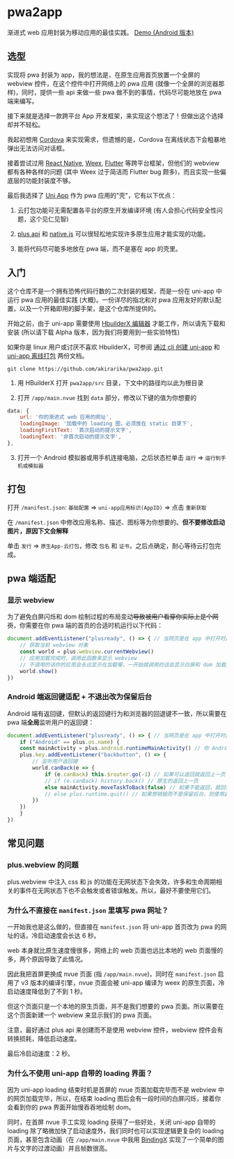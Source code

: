 # pwa2app

渐进式 web 应用封装为移动应用的最佳实践。 [Demo (Android 版本)](https://raw.githubusercontent.com/akirarika/pwa2app/master/demo.apk)

## 选型

实现将 pwa 封装为 app，我的想法是，在原生应用首页放置一个全屏的 webview 控件，在这个控件中打开网络上的 pwa 应用 (就像一个全屏的浏览器那样)，同时，提供一些 api 来做一些 pwa 做不到的事情，代码尽可能地放在 pwa 端来编写。

接下来就是选择一款跨平台 App 开发框架，来实现这个想法了！但做出这个选择却并不轻松。

我起初想用 [Cordova](https://cordova.apache.org/) 来实现需求，但遗憾的是，Cordova 在离线状态下会粗暴地弹出无法访问对话框。

接着尝试过用 [React Native](https://facebook.github.io/react-native/), [Weex](https://weex.apache.org/), [Flutter](https://flutter.dev/) 等跨平台框架，但他们的 webview 都有各种各样的问题 (其中 Weex 过于简洁而 Flutter bug 颇多)，而且实现一些偏底层的功能封装度不够。

最后我选择了 [Uni App](https://uniapp.dcloud.io/) 作为 pwa 应用的"壳"，它有以下优点：

1. 云打包功能可无需配置各平台的原生开发编译环境 (有人会担心代码安全性问题，这个见仁见智)

2. [plus api](https://www.html5plus.org/doc/) 和 [native.js](https://ask.dcloud.net.cn/article/88) 可以很轻松地实现许多原生应用才能实现的功能。

3. 能将代码尽可能多地放在 pwa 端，而不是塞在 app 的壳里。

## 入门

这个仓库不是一个拥有恐怖代码行数的二次封装的框架，而是一份在 uni-app 中运行 pwa 应用的最佳实践 (大概)。一份详尽的指北和对 pwa 应用友好的默认配置，以及一个开箱即用的脚手架，是这个仓库所提供的。

开始之前，由于 uni-app 需要使用 [HbuilderX 编辑器](https://www.dcloud.io/hbuilderx.html) 才能工作，所以请先下载和安装 (所以请下载 Alpha 版本，因为我们将要用到一些实验特性)

如果你是 linux 用户或讨厌不喜欢 HbuilderX，可参阅 [通过 cli 创建 uni-app](https://uniapp.dcloud.io/quickstart?id=_2-%e9%80%9a%e8%bf%87vue-cli%e5%91%bd%e4%bb%a4%e8%a1%8c) 和 [uni-app 离线打包](https://ask.dcloud.net.cn/article/35139) 两份文档。

```shellscript
git clone https://github.com/akirarika/pwa2app.git
```

1. 用 HBuilderX 打开 `pwa2app/src` 目录，下文中的路径均以此为根目录

2. 打开 `/app/main.nvue` 找到 `data` 部分，修改以下键的值为你想要的

```javascript
data: {
    url: '你的渐进式 web 应用的网址',
    loadingImage: '加载中的 loading 图，必须放在 static 目录下',
    loadingFirstText: '首次启动的提示文字',
    loadingText: '非首次启动的提示文字',
},
```

3. 打开一个 Android 模拟器或用手机连接电脑，之后状态栏单击 `运行` => `运行到手机或模拟器`

## 打包

打开 `/manifest.json`: `基础配置` => `uni-app应用标识(AppID)` => 点击 `重新获取`

在 `/manifest.json` 中修改应用名称、描述、图标等为你想要的。**但不要修改启动图片，原因下文会解释**

单击 `发行` => `原生App-云打包`，修改 `包名` 和 `证书`，之后点确定，耐心等待云打包完成。

## pwa 端适配

### 显示 webview

为了避免白屏闪烁和 dom 绘制过程的布局变动~~导致被用户看穿你实际上是个网页~~，你需要在你 pwa 端的首页的合适时机运行以下代码：

```javascript
document.addEventListener("plusready", () => { // 当网页是在 app 中打开时此事件会被触发，在触发之后你才可以使用 plus api 和 native.js
    // 获取当前 webview 对象
    const world = plus.webview.currentWebview()
    // 应用加载完成时，调用此函数来显示 webview
    // 不调用的话你的应用会永远显示在加载喔，一开始就调用的话会显示白屏和 dom 加载过程，体验不好
    world.show()
})
```

### Android 端返回键适配 + 不退出改为保留后台

Android 端有返回键，但默认的返回键行为和浏览器的回退键不一致，所以需要在 pwa 端**全局**监听用户的返回键：

```javascript
document.addEventListener("plusready", () => { // 当网页是在 app 中打开时此事件会被触发，在触发之后你才可以使用 plus api 和 native.js
    if ("Android" == plus.os.name) {
    const mainActivity = plus.android.runtimeMainActivity() // 你 Android 程序的 mainActivity
    plus.key.addEventListener("backbutton", () => {
        // 监听用户返回键
        world.canBack(e => {
            if (e.canBack) this.$router.go(-1) // 如果可以返回就返回上一页 (这里是vue写法)
            // if (e.canBack) history.back() // 原生的返回上一页
            else mainActivity.moveTaskToBack(false) // 如果不能返回，就回保留后台回到桌面（而不是销毁）
            // else plus.runtime.quit() // 如果想销毁而不是保留后台，则使用此代码
        })
    })
    }
})
```

## 常见问题

### plus.webview 的问题

plus.webview 中注入 css 和 js 的功能在无网状态下会失效，许多和生命周期相关的事件在无网状态下也不会触发或者错误触发。所以，最好不要使用它们。


### 为什么不直接在 `manifest.json` 里填写 pwa 网址？

一开始我也是这么做的，但直接在 `manifest.json` 将 uni-app 首页改为 pwa 的网址的话，冷启动速度会长达 6 秒。

web 本身就比原生速度慢很多，网络上的 web 页面也远比本地的 web 页面慢的多，两个原因导致了此情况。

因此我把首屏更换成 nvue 页面 (指 `/app/main.nvue`)，同时在 `manifest.json` 启用了 v3 版本的编译引擎，nvue 页面会被 uni-app 编译为 weex 的原生页面，冷启动速度降低到了不到 1 秒。

但这个页面只是一个本地的原生页面，并不是我们想要的 pwa 页面。所以需要在这个页面新建一个 webview 来显示我们的 pwa 页面。

注意，最好通过 plus api 来创建而不是使用 webview 控件，webview 控件会有转换损耗，降低启动速度。

最后冷启动速度：2 秒。

### 为什么不使用 uni-app 自带的 loading 界面？

因为 uni-app loading 结束时机是首屏的 nvue 页面加载完毕而不是 webview 中的网页加载完毕，所以，在结束 loading 图后会有一段时间的白屏闪烁，接着你会看到你的 pwa 界面开始慢吞吞地绘制 dom。

同时，在首屏 nvue 手工实现 loading 获得了一些好处，关闭 uni-app 自带的 loading 除了略微加快了启动速度外，我们同时也可以实现逻辑更复杂的 loading 页面，甚至包含动画（在 `/app/main.nvue` 中我用 [BindingX](https://alibaba.github.io/bindingx/) 实现了一个简单的图片与文字的过渡动画）并且帧数很高。